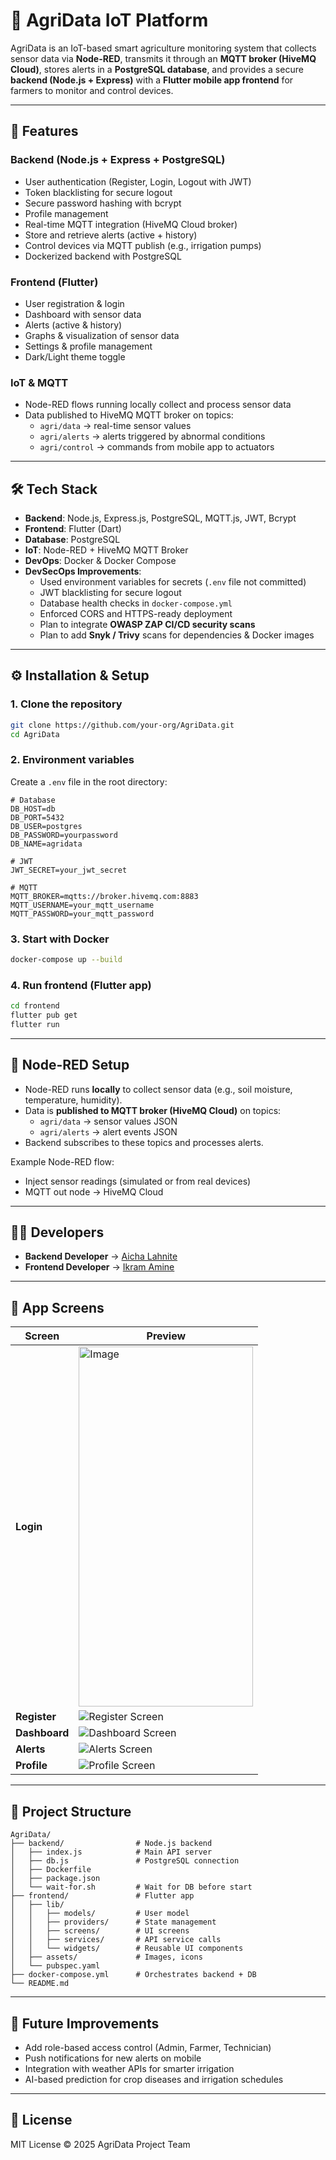 # 🌱 AgriData IoT Platform

AgriData is an IoT-based smart agriculture monitoring system that collects sensor data via **Node-RED**, transmits it through an **MQTT broker (HiveMQ Cloud)**, stores alerts in a **PostgreSQL database**, and provides a secure **backend (Node.js + Express)** with a **Flutter mobile app frontend** for farmers to monitor and control devices.

---

## 🚀 Features

### Backend (Node.js + Express + PostgreSQL)
- User authentication (Register, Login, Logout with JWT)
- Token blacklisting for secure logout
- Secure password hashing with bcrypt
- Profile management
- Real-time MQTT integration (HiveMQ Cloud broker)
- Store and retrieve alerts (active + history)
- Control devices via MQTT publish (e.g., irrigation pumps)
- Dockerized backend with PostgreSQL

### Frontend (Flutter)
- User registration & login
- Dashboard with sensor data
- Alerts (active & history)
- Graphs & visualization of sensor data
- Settings & profile management
- Dark/Light theme toggle

### IoT & MQTT
- Node-RED flows running locally collect and process sensor data
- Data published to HiveMQ MQTT broker on topics:
  - `agri/data` → real-time sensor values
  - `agri/alerts` → alerts triggered by abnormal conditions
  - `agri/control` → commands from mobile app to actuators

---

## 🛠️ Tech Stack

- **Backend**: Node.js, Express.js, PostgreSQL, MQTT.js, JWT, Bcrypt
- **Frontend**: Flutter (Dart)
- **Database**: PostgreSQL
- **IoT**: Node-RED + HiveMQ MQTT Broker
- **DevOps**: Docker & Docker Compose
- **DevSecOps Improvements**:
  - Used environment variables for secrets (`.env` file not committed)
  - JWT blacklisting for secure logout
  - Database health checks in `docker-compose.yml`
  - Enforced CORS and HTTPS-ready deployment
  - Plan to integrate **OWASP ZAP CI/CD security scans**
  - Plan to add **Snyk / Trivy** scans for dependencies & Docker images

---

## ⚙️ Installation & Setup

### 1. Clone the repository
```bash
git clone https://github.com/your-org/AgriData.git
cd AgriData
```

### 2. Environment variables
Create a `.env` file in the root directory:
```env
# Database
DB_HOST=db
DB_PORT=5432
DB_USER=postgres
DB_PASSWORD=yourpassword
DB_NAME=agridata

# JWT
JWT_SECRET=your_jwt_secret

# MQTT
MQTT_BROKER=mqtts://broker.hivemq.com:8883
MQTT_USERNAME=your_mqtt_username
MQTT_PASSWORD=your_mqtt_password
```

### 3. Start with Docker
```bash
docker-compose up --build
```

### 4. Run frontend (Flutter app)
```bash
cd frontend
flutter pub get
flutter run
```

---

## 📡 Node-RED Setup

- Node-RED runs **locally** to collect sensor data (e.g., soil moisture, temperature, humidity).
- Data is **published to MQTT broker (HiveMQ Cloud)** on topics:
  - `agri/data` → sensor values JSON
  - `agri/alerts` → alert events JSON
- Backend subscribes to these topics and processes alerts.

Example Node-RED flow:
- Inject sensor readings (simulated or from real devices)
- MQTT out node → HiveMQ Cloud

---

## 👨‍💻 Developers  

- **Backend Developer** → [Aicha Lahnite](https://github.com/ranaitsan123)  
- **Frontend Developer** → [Ikram Amine](https://github.com/your-friend-username)  

---

## 📱 App Screens  

| Screen | Preview |  
|--------|---------|  
| **Login** | <img width="279" height="576" alt="Image" src="https://github.com/user-attachments/assets/53a105d5-5413-4305-9c11-9ee1293646ce" /> |  
| **Register** | ![Register Screen](frontend/assets/screens/register.png) |  
| **Dashboard** | ![Dashboard Screen](frontend/assets/screens/dashboard.png) |  
| **Alerts** | ![Alerts Screen](frontend/assets/screens/alerts.png) |  
| **Profile** | ![Profile Screen](frontend/assets/screens/profile.png) |  

---

## 📂 Project Structure

```
AgriData/
├── backend/                # Node.js backend
│   ├── index.js            # Main API server
│   ├── db.js               # PostgreSQL connection
│   ├── Dockerfile
│   ├── package.json
│   └── wait-for.sh         # Wait for DB before start
├── frontend/               # Flutter app
│   ├── lib/
│   │   ├── models/         # User model
│   │   ├── providers/      # State management
│   │   ├── screens/        # UI screens
│   │   ├── services/       # API service calls
│   │   └── widgets/        # Reusable UI components
│   ├── assets/             # Images, icons
│   └── pubspec.yaml
├── docker-compose.yml      # Orchestrates backend + DB
└── README.md
```

---

## 🔮 Future Improvements

- Add role-based access control (Admin, Farmer, Technician)
- Push notifications for new alerts on mobile
- Integration with weather APIs for smarter irrigation
- AI-based prediction for crop diseases and irrigation schedules

---

## 📜 License

MIT License © 2025 AgriData Project Team
